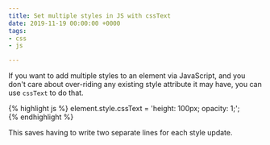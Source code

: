 ```yaml
---
title: Set multiple styles in JS with cssText
date: 2019-11-19 00:00:00 +0000
tags:
- css
- js

---
```

If you want to add multiple styles to an element via JavaScript, and you don't care about over-riding any existing style attribute it may have, you can use `cssText` to do that.

{% highlight js %}
element.style.cssText = 'height: 100px; opacity: 1;';  
{% endhighlight %}

This saves having to write two separate lines for each style update.